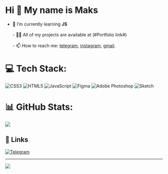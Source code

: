 Hi 👋 My name is Maks
=====================

- 🌱 I’m currently learning **JS**<br><br>- 👨‍💻 All of my projects are available at (#Portfolio link#)<br><br>- 📫 How to reach me: <a href='https://t.me/Maksym_RomaniUA'>telegram</a>, <a href='http://www.instagram.com/maks_romanukm'>instagram</a>, <a href='maximromanyukprog@gmail.com'>gmail</a>.

# 💻 Tech Stack:
![CSS3](https://img.shields.io/badge/css3-%231572B6.svg?style=for-the-badge&logo=css3&logoColor=white) ![HTML5](https://img.shields.io/badge/html5-%23E34F26.svg?style=for-the-badge&logo=html5&logoColor=white) ![JavaScript](https://img.shields.io/badge/javascript-%23323330.svg?style=for-the-badge&logo=javascript&logoColor=%23F7DF1E) 	![Figma](https://img.shields.io/badge/figma-%23F24E1E.svg?style=for-the-badge&logo=figma&logoColor=white) ![Adobe Photoshop](https://img.shields.io/badge/adobephotoshop-%2331A8FF.svg?style=for-the-badge&logo=adobephotoshop&logoColor=white) ![Sketch](https://img.shields.io/badge/Sketch-FFB387?style=for-the-badge&logo=sketch&logoColor=black)
# 📊 GitHub Stats:

![](https://github-readme-stats.vercel.app/api/top-langs/?username=Maks&theme=dark&hide_border=false&include_all_commits=false&count_private=false&layout=compact)

## 🔗 Links

[![Telegram](https://img.shields.io/badge/telegram-1DA1F2?style=for-the-badge&logo=telegram&logoColor=white)](https://t.me/Maksym_RomaniUA)

---
[![](https://visitcount.itsvg.in/api?id=Maks&icon=0&color=0)](https://visitcount.itsvg.in)

<!-- Proudly created with GPRM ( https://gprm.itsvg.in ) -->



